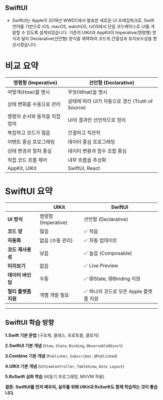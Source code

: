 ## SwiftUI
- SwiftUI는 Apple이 2019년 WWDC에서 발표한 새로운 UI 프레임워크로, Swift 언어를 기반으로 iOS, macOS, watchOS, tvOS에서 단일 코드베이스로 UI를 개발할 수 있도록 설계되었습니다. 기존의 UIKit과 AppKit의 Imperative(명령형) 방식과 달리 Declarative(선언형) 방식을 채택하여 코드의 간결성과 유지보수성을 향상시켰습니다.

# 비교 요약

| 명령형 (Imperative) | 선언형 (Declarative) |
|--------------------|--------------------|
| 어떻게(How)를 명시 | 무엇(What)을 명시 |
| 상태 변화를 수동으로 관리 | 상태에 따라 UI가 자동으로 갱신 (Truth of Source) |
| 명령의 순서와 동작을 직접 정의 | UI의 결과만 선언적으로 정의 |
| 복잡하고 코드가 많음 | 간결하고 직관적 |
| 이벤트 중심 프로그래밍 | 데이터 중심 프로그래밍 |
| 상태 변경과 절차 중심 | 데이터 변환과 함수 조합 중심 |
| 직접 코드 흐름 제어 | 내부 흐름을 추상화 |
| AppKit, UIKit | SwiftUI, React |

# **SwiftUI 요약**

|  | **UIKit** | **SwiftUI** |
| --- | --- | --- |
| **UI 방식** | 명령형 (Imperative) | 선언형 (Declarative) |
| **코드 양** | 많음 | ✅ 적음 |
| **자동화** | 없음 (수동 관리) | ✅ 자동 업데이트 |
| **코드 재사용성** | 낮음 | ✅ 높음 (Composable) |
| **미리보기** | 없음 | ✅ Live Preview |
| **데이터 바인딩** | 수동 | ✅ @State, @Binding 지원 |
| **멀티 플랫폼 지원** | 개별 개발 필요 | ✅ 하나의 코드로 모든 Apple 플랫폼 지원 |

---

## **SwiftUI 학습 방향**

**1.Swift 기본 문법** (구조체, 클래스, 프로토콜, 클로저)

**2.SwiftUI 기본 개념** (`View`, `State`, `Binding`, `ObservableObject`)

**3.Combine 기본 개념** (`Publisher`, `Subscriber`, `@Published`)

**4.UIKit 기본 개념** (`UIViewController`, `TableView`, `Auto Layout`)

**5.RxSwift 심화 학습** (비동기 프로그래밍, MVVM 적용)

**결론:** **SwiftUI를 먼저 배우되, 실무를 위해 UIKit과 RxSwift도 함께 학습하는 것이 좋습니다.**